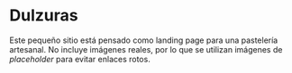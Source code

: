 # Dulzuras

Este pequeño sitio está pensado como landing page para una pastelería
artesanal. No incluye imágenes reales, por lo que se utilizan imágenes
de *placeholder* para evitar enlaces rotos.
